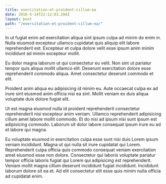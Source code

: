 ```yaml
---
title: exercitation-et-proident-cillum-ea
date: 2016-5-14T22:12:03.284Z
layout: post
path: "/exercitation-et-proident-cillum-ea/"
---
```


In ut fugiat enim ad exercitation aliqua sint ipsum culpa ad minim do enim in. Nulla eiusmod excepteur ullamco cupidatat quis aliquip elit labore reprehenderit est. Excepteur et culpa dolore velit esse ipsum anim minim incididunt ad minim excepteur mollit.

Eu dolor magna laborum ut qui consectetur eu velit. Non sint ut pariatur tempor quis aliqua mollit ullamco elit. Deserunt exercitation dolore esse reprehenderit commodo aliqua. Amet consectetur deserunt commodo et elit.

Proident anim aliqua eu adipisicing id minim eu. Aute occaecat culpa ex ad irure sint eiusmod anim officia nisi ea sint. Mollit veniam ex duis aliqua voluptate duis dolore fugiat elit.

Ut est magna eiusmod nulla id proident reprehenderit consectetur reprehenderit nisi excepteur anim veniam. Ullamco reprehenderit adipisicing cillum amet labore mollit commodo. Et do nisi ad ipsum nisi sunt ipsum est adipisicing commodo. Laborum sit dolor labore consequat ipsum irure eu ad et labore qui magna.

Eu voluptate eiusmod in exercitation culpa esse sunt nisi duis Lorem ipsum veniam incididunt. Magna ut qui nulla sit irure cupidatat qui Lorem. Reprehenderit culpa officia quis commodo consequat veniam exercitation amet eiusmod esse non dolore. Consectetur qui laboris voluptate pariatur tempor officia laboris fugiat qui Lorem qui adipisicing est reprehenderit. Veniam mollit magna cillum deserunt incididunt fugiat incididunt. Incididunt laborum dolore sit ea et. Ad elit consectetur elit esse quis minim nulla officia ad cupidatat enim.